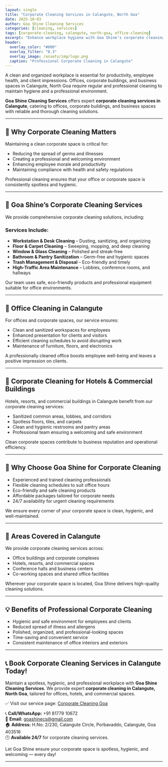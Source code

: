 ```yaml
---
layout: single
title: "Corporate Cleaning Services in Calangute, North Goa"
date: 2025-10-03
author: Goa Shine Cleaning Services
categories: [cleaning, services]
tags: [corporate-cleaning, calangute, north-goa, office-cleaning]
excerpt: "Enhance workplace hygiene with Goa Shine’s corporate cleaning services in Calangute, North Goa — professional, reliable, and available 24/7."
header:
  overlay_color: "#000"
  overlay_filter: "0.3"
  overlay_image: /assets/img/logo.png
  caption: "Professional Corporate Cleaning in Calangute"
---
```


A clean and organized workplace is essential for productivity, employee health, and client impressions. Offices, corporate buildings, and business spaces in Calangute, North Goa require regular and professional cleaning to maintain hygiene and a professional environment.  

**Goa Shine Cleaning Services** offers expert **corporate cleaning services in Calangute**, catering to offices, corporate buildings, and business spaces with reliable and thorough cleaning solutions.

---

## 🧹 Why Corporate Cleaning Matters
Maintaining a clean corporate space is critical for:  
- Reducing the spread of germs and illnesses  
- Creating a professional and welcoming environment  
- Enhancing employee morale and productivity  
- Maintaining compliance with health and safety regulations  

Professional cleaning ensures that your office or corporate space is consistently spotless and hygienic.

---

## 🌟 Goa Shine’s Corporate Cleaning Services
We provide comprehensive corporate cleaning solutions, including:

### Services Include:
- **Workstation & Desk Cleaning** – Dusting, sanitizing, and organizing  
- **Floor & Carpet Cleaning** – Sweeping, mopping, and deep cleaning  
- **Window & Glass Cleaning** – Polished and streak-free  
- **Bathroom & Pantry Sanitization** – Germ-free and hygienic spaces  
- **Trash Management & Disposal** – Eco-friendly and timely  
- **High-Traffic Area Maintenance** – Lobbies, conference rooms, and hallways  

Our team uses safe, eco-friendly products and professional equipment suitable for office environments.

---

## 🏢 Office Cleaning in Calangute
For offices and corporate spaces, our service ensures:  
- Clean and sanitized workspaces for employees  
- Enhanced presentation for clients and visitors  
- Efficient cleaning schedules to avoid disrupting work  
- Maintenance of furniture, floors, and electronics  

A professionally cleaned office boosts employee well-being and leaves a positive impression on clients.

---

## 🏨 Corporate Cleaning for Hotels & Commercial Buildings
Hotels, resorts, and commercial buildings in Calangute benefit from our corporate cleaning services:  
- Sanitized common areas, lobbies, and corridors  
- Spotless floors, tiles, and carpets  
- Clean and hygienic restrooms and pantry areas  
- Professional team ensuring a welcoming and safe environment  

Clean corporate spaces contribute to business reputation and operational efficiency.

---

## 🚿 Why Choose Goa Shine for Corporate Cleaning
- Experienced and trained cleaning professionals  
- Flexible cleaning schedules to suit office hours  
- Eco-friendly and safe cleaning products  
- Affordable packages tailored for corporate needs  
- 24/7 availability for urgent cleaning requirements  

We ensure every corner of your corporate space is clean, hygienic, and well-maintained.

---

## 📍 Areas Covered in Calangute
We provide corporate cleaning services across:  
- Office buildings and corporate complexes  
- Hotels, resorts, and commercial spaces  
- Conference halls and business centers  
- Co-working spaces and shared office facilities  

Wherever your corporate space is located, Goa Shine delivers high-quality cleaning solutions.

---

## 💡 Benefits of Professional Corporate Cleaning
- Hygienic and safe environment for employees and clients  
- Reduced spread of illness and allergens  
- Polished, organized, and professional-looking spaces  
- Time-saving and convenient service  
- Consistent maintenance of office interiors and exteriors  

---

## 📞 Book Corporate Cleaning Services in Calangute Today!
Maintain a spotless, hygienic, and professional workplace with **Goa Shine Cleaning Services**. We provide expert **corporate cleaning in Calangute, North Goa**, tailored for offices, hotels, and commercial spaces.  

✅ Visit our service page: [Corporate Cleaning Goa](https://www.goashinecs.com/corporate-cleaning-goa.html)  

📞 **Call/WhatsApp:** +91 81779 10672  
📧 **Email:** goashinecs@gmail.com  
🏠 **Address:** H.No: 2/230, Calangute Circle, Porbavaddo, Calangute, Goa 403516  
🕒 **Available 24/7** for corporate cleaning services.  

Let Goa Shine ensure your corporate space is spotless, hygienic, and welcoming — every day!  

---
